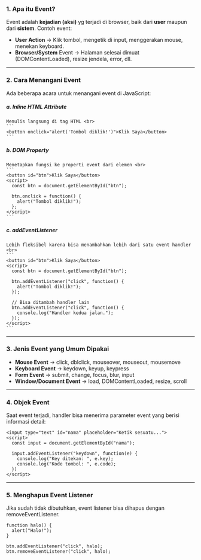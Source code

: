 ### 1. Apa itu Event?
Event adalah __kejadian (aksi)__ yg terjadi di browser, baik dari __user__ maupun dari __sistem__.
Contoh event:
  * __User Action__ -> Klik tombol, mengetik di input, menggerakan mouse, menekan keyboard.
  * __Browser/System__ Event -> Halaman selesai dimuat (DOMContentLoaded), resize jendela, error, dll.

---

### 2. Cara Menangani Event
Ada beberapa acara untuk menangani event di JavaScript: <br>
  ##### a. Inline HTML Attribute
    Menulis langsung di tag HTML <br>
    ```
    <button onclick="alert('Tombol diklik!')">Klik Saya</button>
    ```
  ##### b. DOM Property
    Menetapkan fungsi ke properti event dari elemen <br>
    ```
    <button id="btn">Klik Saya</button>
    <script>
      const btn = document.getElementById("btn");
      
      btn.onclick = function() {
        alert("Tombol diklik!");
      };
    </script>
    ```
  ##### c. addEventListener
    Lebih fleksibel karena bisa menambahkan lebih dari satu event handler <br>
    ```
    <button id="btn">Klik Saya</button>
    <script>
      const btn = document.getElementById("btn");

      btn.addEventListener("click", function() {
        alert("Tombol diklik!");
      });

      // Bisa ditambah handler lain
      btn.addEventListener("click", function() {
        console.log("Handler kedua jalan.");
      });
    </script>
    ```

---

### 3. Jenis Event yang Umum Dipakai
  * __Mouse Event__ -> click, dblclick, mouseover, mouseout, mousemove
  * __Keyboard Event__ -> keydown, keyup, keypress
  * __Form Event__ -> submit, change, focus, blur, input
  * __Window/Document Event__ -> load, DOMContentLoaded, resize, scroll

---

### 4. Objek Event
Saat event terjadi, handler bisa menerima parameter event yang berisi informasi detail:
  ```
  <input type="text" id="nama" placeholder="Ketik sesuatu...">
  <script>
    const input = document.getElementById("nama");

    input.addEventListener("keydown", function(e) {
      console.log("Key ditekan: ", e.key);
      console.log("Kode tombol: ", e.code);
    })
  </script>
  ```

---

### 5. Menghapus Event Listener
Jika sudah tidak dibutuhkan, event listener bisa dihapus dengan removeEventListener.
  ```
  function halo() {
    alert("Halo!");
  }

  btn.addEventListener("click", halo);
  btn.removeEventListener("click", halo);
  ```
